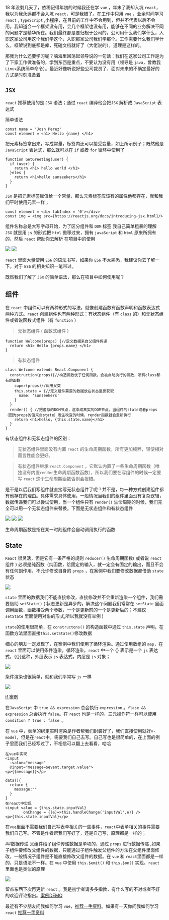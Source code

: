 18 年没剩几天了，依稀记得年初的时候我还在学 `vue` ，年末了我却入坑 `react`，我以为我永远都不会入坑 `react`，可是我错了。在工作中只用 `vue` ，业余时间学习 `react` , `TypeScript` ,小程序，在目前的工作中不会用到，但并不代表以后不会用。我知道会一个框架没有用，会几个框架也没有用，能够在不同的业务解决不同的问题才是精华所在。我们最终都是要归根于公司的，公司用什么我们学什么，入职这家公司用这个我们学这个，入职那家公司我们学那个。工作需要什么我们学什么，框架说到底都是库，死磕文档就好了（大佬说的），道理是这样的。

那我为什么还要学习呢？脑海里回荡起领导说的一句话：我们在这家公司工作是为了下家工作做准备的，学到东西是重点，不要认为没有用（领导是 `java`，曾教我`Linux`系统简单命令）。最近好像听说好些公司裁员了，面对未来的不确定最好的方式是时刻准备着

## `JSX`
`react` 推荐使用的是 `JSX` 语法；通过 `react` 编译他会把`JSX` 解析成 `JavaScript` 表达式

简单语法
```
const name = 'Josh Perez'
const element = <h1> Hello {name} </h1>
```
把元素标签拿出来，写成常量，标签内还可以接受变量，如上所示例子；既然他是 `JavaScript` 表达式，那么就可以在 `if` 或者 `for` 循环中使用了
 
```
function GetGreeting(user) {
  if (user) {
    return <h1> hello world </h1>
  }eles {
    return <h1>hello sunseekers</h1>
  }
}
```
`JSX` 是把元素标签赋值给一个常量，那么元素标签应该有的属性他都存在，就和我们平时使用元素一样；

```
const element = <div tabIndex = '0'></div>
const img = <img src={https://reactjs.org/docs/introducing-jsx.html}/>
```

组件名称总是大写字母开始，为了区分组件和 `DOM` 标签
我自己简单粗暴的理解 `JSX` 就是用 `js` 的形式把 `html` 搬移过来，拥有 `javaScript` 和 `html` 原来所拥有的，然后 `react` 帮助你去解析
在项目中的使用

<img src='./public/img/jxs.png'>
<img src='./public/img/jsx.png'>

`react` 里面大量使用 `ES6` 的语法书写，如果你 `ES6` 不太熟悉，我建议你去了解一下。对于 `ES6` 的相关知识一笔带过。

既然我们了解了 `JSX` 的简单语法，那么在项目中如何使用呢？
## 组件

在 `react` 中组件可以有两种形式的写法，就像创建函数有函数声明和函数表达式两种方式。`react` 创建组件也有两种形式：有状态组件（有 `class` 的）和无状态组件或者说函数式组件（有 `function` ）

> 无状态组件 ( 函数式组件 )
```
function Welcome(props) {//定义数据来自父组件传递
  return <h1> Hello {props.name} </h1>
}
```
> 有状态组件
```
class Welcome extends React.Component {
  construction(props){//构造函数优于任何函数，会被自动执行的函数，所有class都有的函数
    super(props)//调用父类
    this.state = {//定义组件需要的数据放在状态里面获取
      name: 'sunseekers'
    }
  }
  render() { //把虚拟的DOM节点，渲染成真实的DOM节点。当组件的state或者props（因为props的值来自state）发生改变的时候，render函数就会重新执行
    return <h1>hello, {this.state.name}</h1>
  }
}
```

有状态组件和无状态组件的区别：
> 无状态组件里面没有内置 `react` 的生命周期函数，所有更加纯粹，轻便相对而言性能会更好。

> 有状态组件继承 `react.Component` ，它默认内置了一些生命周期函数（唯独没有内置`render`生命周期函数函数），所以我们要在写组件的时候一定要写 `react` 这个生命周期函数否则会报错。

是不是以后我们写组件就直接写无状态组件了呢？并不是，每一种方式创建组件都有他存在的理由。具体需求具体使用，一般情况当我们的组件里面没有复杂逻辑，数据传递我们可以尝试使用，当一个组件只有 `render()` 生命周期的时候，我们完全可以用一个无状态组件来替换。下面是无状态组件和有状态组件

<img src='./public/img/function.png'>
<img src='./public/img/class1.png'>
<img src='./public/img/class.png'>

生命周期函数是指在某一时刻组件会自动调用执行的函数

## State
 `React` 很灵活，但是它有一条严格的规则  `reducer()` 生命周期函数( 或者说 `react` 组件 ) 必须是纯函数（纯函数，给固定的输入，就一定会有固定的输出，而且不会有任何副作用，不允许修改自身的 `props` ，在案例中我们要修改数据都借助 `state` 状态

 <img src='./public/img/state.png'>

 `state` 里面的数据我们不能直接修改，直接修改并不会重新渲染一个组件，我们需要借助 `setState()` ( 状态更新是异步的，解决这个问题我们常常在 `setState` 里面调用函数，函数接受两个参数，一个是更新前的一个是更新后的；不建议 `setState`  里面使用对象的形式,所以我就没有举例 )

`state`的使用很简单，在 `constructons()` 的构造函数中通过 `this.state` 声明，在函数方法里面直接`this.setState()`修改数据

 细心的朋友一定发现了，在案例中我们使用了循环渲染。通过使用数组的 `map`，在 `react` 里面可以使用条件渲染，循环渲染。`react` 中一个 {} 表示是一个 `js` 表达式，{{}}这种，外层表示  `js`  表达式，内层是  `js`  对象；

 <img src='./public/img/map.png'>
 
条件渲染也很简单，就和我们平常写 `js` 一样

 <img src='./public/img/if.png'>

 [if 案例](https://codepen.io/gaearon/pen/QKzAgB?editors=0010)

 在`JavaScript` 中 `true && expression` 总会执行 `expression` 。`flase && expression` 总会执行 `false`。在 `react` 也是一样的，三元操作符一样可以使用 `condition ? true : false `。

在 `vue` 中，表单的绑定实时渲染是作者帮我们封装好了，我们直接使用就好`v-model`，但是在`react`中，需要我们自己去写。自己写也是很简单的，在上面的例子里面我们已经写过了，不相信可以翻上去看看，哈哈

```
在vue中实现
<input
  :value="message"
  @input="message=$event.target.value">
<p>{{message}}</p>

data(){
  return {
    message:""
  }
}
在react中实现
<input value = {this.state.inputVal} 
        onChange = {(e)=>this.handleChange('inputVal',e)} />
<p>{this.state.inputVal}</p>
```
在`vue`里面不需要我们自己写表单相关的一些事件，`react`中表单相关的事件需要我们自己写。不管是作者帮我们写好了，还是自己写，原理都是一样的；

##数据传递
父组件给子组件传递数据是单项的，通过 `props` 进行数据传递 ,如果子组件要修改父组件的数据，只能通过子组件触发父组件的方法在父组件里面修改，一般情况子组件是不能直接修改父组件的数据。在 `vue` 和 `react`里面都是一样的，只是语法不一样。在 `vue` 中使用 `this.$emit()` 和 `this.$on()` 实现。`react` 里面也是类似的原理

 <img src='./public/img/props.png'>

留点东西下次再更新 `react` 。我是初学者请多多指教，有什么写的不对或者不好的欢迎评论指出。[案例DEMO](https://github.com/sunseekers/React/tree/master/DEMO)

最近有不少朋友问我如何学习 `vue`，[推荐一手资料](https://cn.vuejs.org/v2/guide/)。如果有一天你问我如何学习 `react` [推荐一手资料](https://react.css88.com/docs/react-component.html)